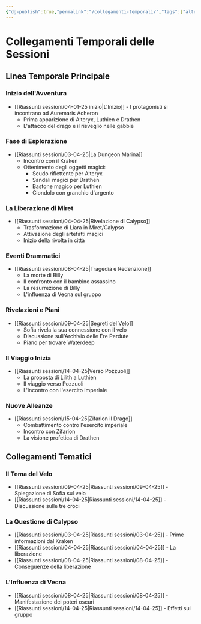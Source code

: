 ```yaml
---
{"dg-publish":true,"permalink":"/collegamenti-temporali/","tags":["alteryx","billy","drathen","miret","luthien","sofia","zifarion"],"noteIcon":""}
---
```


# Collegamenti Temporali delle Sessioni

## Linea Temporale Principale

### Inizio dell'Avventura
- [[Riassunti sessioni/04-01-25 inizio\|L'Inizio]] - I protagonisti si incontrano ad Auremaris Acheron
  - Prima apparizione di Alteryx, Luthien e Drathen
  - L'attacco del drago e il risveglio nelle gabbie

### Fase di Esplorazione
- [[Riassunti sessioni/03-04-25\|La Dungeon Marina]]
  - Incontro con il Kraken
  - Ottenimento degli oggetti magici:
    - Scudo riflettente per Alteryx
    - Sandali magici per Drathen
    - Bastone magico per Luthien
    - Ciondolo con granchio d'argento

### La Liberazione di Miret
- [[Riassunti sessioni/04-04-25\|Rivelazione di Calypso]]
  - Trasformazione di Liara in Miret/Calypso
  - Attivazione degli artefatti magici
  - Inizio della rivolta in città

### Eventi Drammatici
- [[Riassunti sessioni/08-04-25\|Tragedia e Redenzione]]
  - La morte di Billy
  - Il confronto con il bambino assassino
  - La resurrezione di Billy
  - L'influenza di Vecna sul gruppo

### Rivelazioni e Piani
- [[Riassunti sessioni/09-04-25\|Segreti del Velo]]
  - Sofia rivela la sua connessione con il velo
  - Discussione sull'Archivio delle Ere Perdute
  - Piano per trovare Waterdeep

### Il Viaggio Inizia
- [[Riassunti sessioni/14-04-25\|Verso Pozzuoli]]
  - La proposta di Lilith a Luthien
  - Il viaggio verso Pozzuoli
  - L'incontro con l'esercito imperiale

### Nuove Alleanze
- [[Riassunti sessioni/15-04-25\|Zifarion il Drago]]
  - Combattimento contro l'esercito imperiale
  - Incontro con Zifarion
  - La visione profetica di Drathen

## Collegamenti Tematici

### Il Tema del Velo
- [[Riassunti sessioni/09-04-25\|Riassunti sessioni/09-04-25]] - Spiegazione di Sofia sul velo
- [[Riassunti sessioni/14-04-25\|Riassunti sessioni/14-04-25]] - Discussione sulle tre croci

### La Questione di Calypso
- [[Riassunti sessioni/03-04-25\|Riassunti sessioni/03-04-25]] - Prime informazioni dal Kraken
- [[Riassunti sessioni/04-04-25\|Riassunti sessioni/04-04-25]] - La liberazione
- [[Riassunti sessioni/08-04-25\|Riassunti sessioni/08-04-25]] - Conseguenze della liberazione

### L'Influenza di Vecna
- [[Riassunti sessioni/08-04-25\|Riassunti sessioni/08-04-25]] - Manifestazione dei poteri oscuri
- [[Riassunti sessioni/14-04-25\|Riassunti sessioni/14-04-25]] - Effetti sul gruppo

